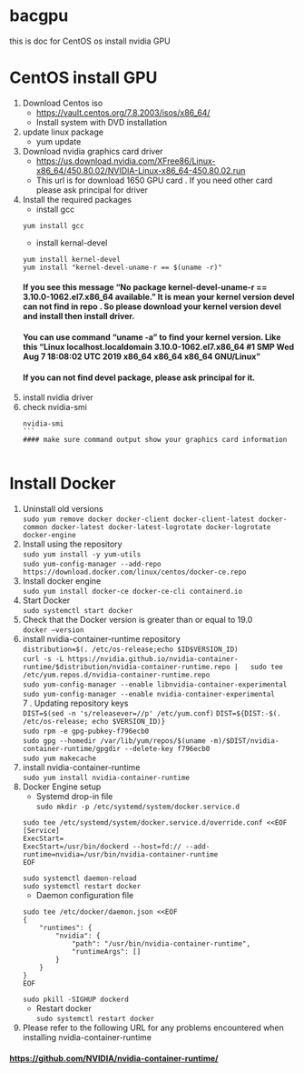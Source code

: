 # bacgpu
this is doc for CentOS os install nvidia GPU

# CentOS install GPU
1. Download Centos iso
    *  https://vault.centos.org/7.8.2003/isos/x86_64/
    *  Install system with DVD installation
2. update linux package
    *  yum update
3. Download nvidia graphics card driver
    *  https://us.download.nvidia.com/XFree86/Linux-x86_64/450.80.02/NVIDIA-Linux-x86_64-450.80.02.run
    *  This url is for download 1650 GPU card . If you need other card please ask principal for driver
4.  Install the required packages
    *  install gcc  
    ```
    yum install gcc
    ```
    *  install kernal-devel  
    ```
    yum install kernel-devel
    yum install "kernel-devel-uname-r == $(uname -r)"
    ```  
    #### If you see this message “No package kernel-devel-uname-r == 3.10.0-1062.el7.x86_64 available.” It is mean your kernel version devel can not find in repo . So please download your kernel version devel and install then install driver.
    #### You can use command “uname -a” to find your kernel version. Like this “Linux localhost.localdomain 3.10.0-1062.el7.x86_64 #1 SMP Wed Aug 7 18:08:02 UTC 2019 x86_64 x86_64 x86_64 GNU/Linux”
    #### If you can not find devel package, please ask principal for it.
5.  install nvidia driver
6.  check nvidia-smi
    ````
    nvidia-smi
    ```
    #### make sure command output show your graphics card information
    
    
# Install Docker
1.  Uninstall old versions  
`sudo yum remove docker docker-client docker-client-latest docker-common docker-latest docker-latest-logrotate docker-logrotate docker-engine`  
2.  Install using the repository  
`sudo yum install -y yum-utils`  
`sudo yum-config-manager --add-repo https://download.docker.com/linux/centos/docker-ce.repo`  
3.  Install docker engine  
`sudo yum install docker-ce docker-ce-cli containerd.io`  
4.  Start Docker  
`sudo systemctl start docker`  
5.  Check that the Docker version is greater than or equal to 19.0  
`docker –version`  
6.  install nvidia-container-runtime repository  
`distribution=$(. /etc/os-release;echo $ID$VERSION_ID)`  
`curl -s -L https://nvidia.github.io/nvidia-container-runtime/$distribution/nvidia-container-runtime.repo |   sudo tee /etc/yum.repos.d/nvidia-container-runtime.repo`  
`sudo yum-config-manager --enable libnvidia-container-experimental`  
`sudo yum-config-manager --enable nvidia-container-experimental`  
7 . Updating repository keys  
`DIST=$(sed -n 's/releasever=//p' /etc/yum.conf)`
`DIST=${DIST:-$(. /etc/os-release; echo $VERSION_ID)}`  
`sudo rpm -e gpg-pubkey-f796ecb0`  
`sudo gpg --homedir /var/lib/yum/repos/$(uname -m)/$DIST/nvidia-container-runtime/gpgdir --delete-key f796ecb0`  
`sudo yum makecache`  
8.   install nvidia-container-runtime  
`sudo yum install nvidia-container-runtime`  
9.  Docker Engine setup  
    *  Systemd drop-in file  
    `sudo mkdir -p /etc/systemd/system/docker.service.d`
    ```
    sudo tee /etc/systemd/system/docker.service.d/override.conf <<EOF
    [Service]
    ExecStart=
    ExecStart=/usr/bin/dockerd --host=fd:// --add-runtime=nvidia=/usr/bin/nvidia-container-runtime  
    EOF
    ```
    `sudo systemctl daemon-reload`  
    `sudo systemctl restart docker`  
    *  Daemon configuration file  
    ```
    sudo tee /etc/docker/daemon.json <<EOF
    {
        "runtimes": {
            "nvidia": {
                "path": "/usr/bin/nvidia-container-runtime",
                "runtimeArgs": []
            }
        }
    }
    EOF
    ```  
      `sudo pkill -SIGHUP dockerd`  
    *  Restart docker  
    `sudo systemctl restart docker`  
10.  Please refer to the following URL for any problems encountered when installing nvidia-container-runtime  
#### https://github.com/NVIDIA/nvidia-container-runtime/
